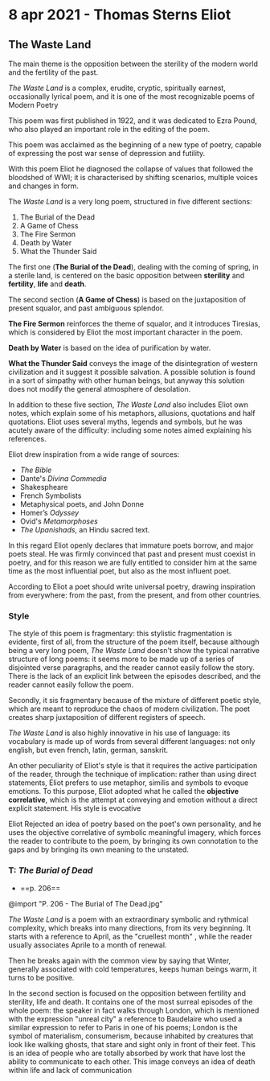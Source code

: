 # 8 apr 2021 - Thomas Sterns Eliot

## The Waste Land

The main theme is the opposition between the sterility of the modern world and the fertility of the past.

_The Waste Land_ is a complex, erudite, cryptic, spiritually earnest, occasionally lyrical poem, and it is one of the most recognizable poems of Modern Poetry

This poem was first published in 1922, and it was dedicated to Ezra Pound, who also played an important role in the editing of the poem.

This poem was acclaimed as the beginning of a new type of poetry, capable of expressing the post war sense of depression and futility.

With this poem Eliot he diagnosed the collapse of values that followed the bloodshed of WWI; it is characterised by shifting scenarios, multiple voices and changes in form.

The _Waste Land_ is a very long poem, structured in five different sections:
1. The Burial of the Dead
2. A Game of Chess
3. The Fire Sermon
4. Death by Water
5. What the Thunder Said

The first one (**The Burial of the Dead**), dealing with the coming of spring, in a sterile land, is centered on the basic opposition between **sterility** and **fertility**, **life** and **death**.

The second section (**A Game of Chess**) is based on the juxtaposition of present squalor, and past  ambiguous splendor.

**The Fire Sermon** reinforces the theme of squalor, and it introduces Tiresias, which is considered by Eliot the most important character in the poem.

**Death by Water** is based on the idea of purification by water.

**What the Thunder Said** conveys the image of the disintegration of western civilization and it suggest it possible salvation.
A possible solution is found in a sort of simpathy with other human beings, but anyway this solution does not modify the general atmosphere of desolation.

In addition to these five section, _The Waste Land_ also includes Eliot own notes, which explain some of his metaphors, allusions, quotations and half quotations.
Eliot uses several myths, legends and symbols, but he was acutely aware of the difficulty: including some notes aimed explaining his references.

Eliot drew inspiration from a wide range of sources:
- _The Bible_
- Dante's _Divina Commedia_
- Shakespheare
- French Symbolists
- Metaphysical poets, and John Donne
- Homer’s _Odyssey_
- Ovid's _Metamorphoses_
- _The Upanishads_, an Hindu sacred text.

In this regard Eliot openly declares that immature poets borrow, and major poets steal.
He was firmly convinced that past and present must coexist in poetry, and for this reason we are fully entitled to consider him at the same time as the most influential poet, but also as the most influent poet.

According to Eliot a poet should write universal poetry, drawing inspiration from everywhere: from the past, from the present, and from other countries.

### Style

The style of this poem is fragmentary: this stylistic fragmentation is evidente, first of all, from the structure of the poem itself, because although being a very long poem, _The Waste Land_ doesn't show the typical narrative structure of long poems: it seems more to be made up of a series of disjointed verse paragraphs, and the reader cannot easily follow the story.
There is the lack of an explicit link between the episodes described, and the reader cannot easily follow the poem.

Secondly, it sis fragmentary because of the mixture of different poetic style, which are meant to reproduce the chaos of modern civilization.
The poet creates sharp juxtaposition of different registers of speech.

_The Waste Land_ is also highly innovative in his use of language: its vocabulary is made up of words from several different languages: not only english, but even french, latin, german, sanskrit.

An other peculiarity of Eliot's style is that it requires the active participation of the reader, through the technique of implication: rather than using direct statements, Eliot prefers to use metaphor, similis and symbols to evoque emotions.
To this purpose, Eliot adopted what he called the **objective correlative**, which is the attempt at conveying and emotion without a direct explicit statement.
His style is evocative

Eliot Rejected an idea of poetry based on the poet's own personality, and he uses the objective correlative of symbolic meaningful imagery, which forces the reader to contribute to the poem, by bringing its own connotation to the gaps and by bringing its own meaning to the unstated.

### T: _The Burial of Dead_
- ==p. 206==

@import "P. 206 - The Burial of The Dead.jpg"

_The Waste Land_ is a poem with an extraordinary symbolic and rythmical complexity, which breaks into many directions, from its very beginning.
It starts with a reference to April, as the "cruellest month" , while the reader usually associates Aprile to a month of renewal.

Then he breaks again with the common view by saying that Winter, generally associated with cold temperatures, keeps human beings warm, it turns to be positive.

In the second section is focused on the opposition between fertility and sterility, life and death. It contains one of the most surreal episodes of the whole poem: the speaker in fact walks through London, which is mentioned with the expression "unreal city" a reference to Baudelaire who used a similar expression to refer to Paris in one of his poems; London is the symbol of materialism, consumerism, because inhabited by creatures that look like walking ghosts, that stare and sight only in front of their feet. This is an idea of people who are totally absorbed by work that have lost the ability to communicate to each other. This image conveys an idea
of death within life and lack of communication

